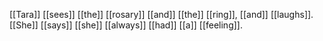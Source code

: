 [[Tara]] [[sees]] [[the]] [[rosary]] [[and]] [[the]] [[ring]], [[and]] [[laughs]]. [[She]] [[says]] [[she]] [[always]] [[had]] [[a]] [[feeling]].


